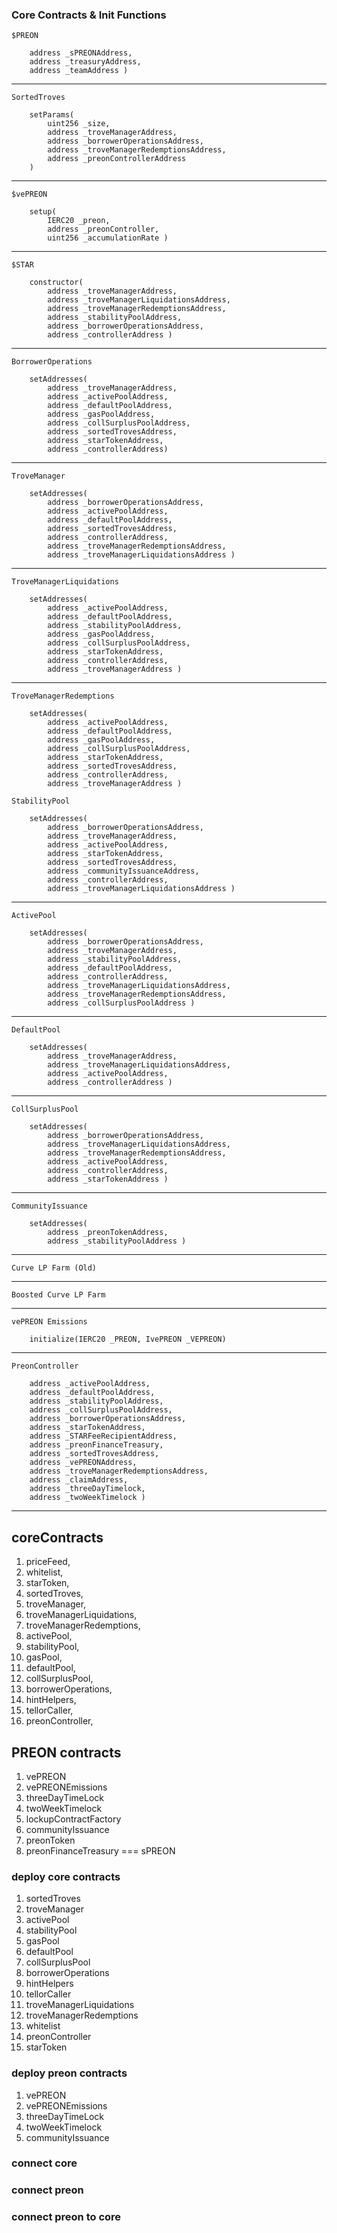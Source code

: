 ### Core Contracts & Init Functions

`$PREON`

```constructor(
    address _sPREONAddress,
    address _treasuryAddress,
    address _teamAddress )
```

---

`SortedTroves`

```
    setParams(
        uint256 _size,
        address _troveManagerAddress,
        address _borrowerOperationsAddress,
        address _troveManagerRedemptionsAddress,
        address _preonControllerAddress
    )
```

---

`$vePREON`

```
    setup(
        IERC20 _preon,
        address _preonController,
        uint256 _accumulationRate )
```

---

`$STAR`

```
    constructor(
        address _troveManagerAddress,
        address _troveManagerLiquidationsAddress,
        address _troveManagerRedemptionsAddress,
        address _stabilityPoolAddress,
        address _borrowerOperationsAddress,
        address _controllerAddress )
```

---

`BorrowerOperations`

```
    setAddresses(
        address _troveManagerAddress,
        address _activePoolAddress,
        address _defaultPoolAddress,
        address _gasPoolAddress,
        address _collSurplusPoolAddress,
        address _sortedTrovesAddress,
        address _starTokenAddress,
        address _controllerAddress)
```

---

`TroveManager`

```
    setAddresses(
        address _borrowerOperationsAddress,
        address _activePoolAddress,
        address _defaultPoolAddress,
        address _sortedTrovesAddress,
        address _controllerAddress,
        address _troveManagerRedemptionsAddress,
        address _troveManagerLiquidationsAddress )
```

---

`TroveManagerLiquidations`

```
    setAddresses(
        address _activePoolAddress,
        address _defaultPoolAddress,
        address _stabilityPoolAddress,
        address _gasPoolAddress,
        address _collSurplusPoolAddress,
        address _starTokenAddress,
        address _controllerAddress,
        address _troveManagerAddress )
```

---

`TroveManagerRedemptions`

```
    setAddresses(
        address _activePoolAddress,
        address _defaultPoolAddress,
        address _gasPoolAddress,
        address _collSurplusPoolAddress,
        address _starTokenAddress,
        address _sortedTrovesAddress,
        address _controllerAddress,
        address _troveManagerAddress )
```

`StabilityPool`

```
    setAddresses(
        address _borrowerOperationsAddress,
        address _troveManagerAddress,
        address _activePoolAddress,
        address _starTokenAddress,
        address _sortedTrovesAddress,
        address _communityIssuanceAddress,
        address _controllerAddress,
        address _troveManagerLiquidationsAddress )
```

---

`ActivePool`

```
    setAddresses(
        address _borrowerOperationsAddress,
        address _troveManagerAddress,
        address _stabilityPoolAddress,
        address _defaultPoolAddress,
        address _controllerAddress,
        address _troveManagerLiquidationsAddress,
        address _troveManagerRedemptionsAddress,
        address _collSurplusPoolAddress )
```

---

`DefaultPool`

```
    setAddresses(
        address _troveManagerAddress,
        address _troveManagerLiquidationsAddress,
        address _activePoolAddress,
        address _controllerAddress )
```

---

`CollSurplusPool`

```
    setAddresses(
        address _borrowerOperationsAddress,
        address _troveManagerLiquidationsAddress,
        address _troveManagerRedemptionsAddress,
        address _activePoolAddress,
        address _controllerAddress,
        address _starTokenAddress )
```

---

`CommunityIssuance`

```
    setAddresses(
        address _preonTokenAddress,
        address _stabilityPoolAddress )
```

---

`Curve LP Farm (Old)`

---

`Boosted Curve LP Farm`

---

`vePREON Emissions ​`

```
    initialize(IERC20 _PREON, IvePREON _VEPREON)
```

---

`PreonController ​`

```setAddresses(
    address _activePoolAddress,
    address _defaultPoolAddress,
    address _stabilityPoolAddress,
    address _collSurplusPoolAddress,
    address _borrowerOperationsAddress,
    address _starTokenAddress,
    address _STARFeeRecipientAddress,
    address _preonFinanceTreasury,
    address _sortedTrovesAddress,
    address _vePREONAddress,
    address _troveManagerRedemptionsAddress,
    address _claimAddress,
    address _threeDayTimelock,
    address _twoWeekTimelock )
```

---

## coreContracts

1.  priceFeed,
2.  whitelist,
3.  starToken,
4.  sortedTroves,
5.  troveManager,
6.  troveManagerLiquidations,
7.  troveManagerRedemptions,
8.  activePool,
9.  stabilityPool,
10. gasPool,
11. defaultPool,
12. collSurplusPool,
13. borrowerOperations,
14. hintHelpers,
15. tellorCaller,
16. preonController,

## PREON contracts

1. vePREON
2. vePREONEmissions
3. threeDayTimeLock
4. twoWeekTimelock
5. lockupContractFactory
6. communityIssuance
7. preonToken
8. preonFinanceTreasury === sPREON

### deploy core contracts

<!-- 1. priceFeed -->

1. sortedTroves
2. troveManager
3. activePool
4. stabilityPool
5. gasPool
6. defaultPool
7. collSurplusPool
8. borrowerOperations
9. hintHelpers
10. tellorCaller
11. troveManagerLiquidations
12. troveManagerRedemptions
13. whitelist
14. preonController
15. starToken

### deploy preon contracts

1. vePREON
2. vePREONEmissions
3. threeDayTimeLock
4. twoWeekTimelock
5. communityIssuance

### connect core

### connect preon

### connect preon to core

<!-- ### Deployment order

[-] 1. priceFeed

[-] 2. sortedTroves

[-] 3. troveManager

[-] 4. activePool

[-] 5. stabilityPool

[-] 6. gasPool

[-] 7. defaultPool

[-] 8. collSurplusPool

[-] 9. borrowerOperations

[-] 10. hintHelpers

[-] 11. tellorCaller

[-] 12. troveManagerLiquidations

[-] 13. troveManagerRedemptions

[-] 14. whitelist

[-] 15. starToken

[] 16. PreonFinanceTreasury

[] 17. sPREON

[] 18. lockupContractFactory

[] 19. communityIssuance

[] 20. preonToken -->

